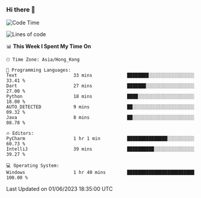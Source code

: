 ### Hi there 👋

<!--
**RoiexLee/RoiexLee** is a ✨ _special_ ✨ repository because its `README.md` (this file) appears on your GitHub profile.

Here are some ideas to get you started:

- 🔭 I’m currently working on ...
- 🌱 I’m currently learning ...
- 👯 I’m looking to collaborate on ...
- 🤔 I’m looking for help with ...
- 💬 Ask me about ...
- 📫 How to reach me: ...
- 😄 Pronouns: ...
- ⚡ Fun fact: ...
-->

<!--START_SECTION:waka-->
![Code Time](http://img.shields.io/badge/Code%20Time-265%20hrs-blue)

![Lines of code](https://img.shields.io/badge/From%20Hello%20World%20I%27ve%20Written-39.7%20thousand%20lines%20of%20code-blue)

📊 **This Week I Spent My Time On** 

```text
🕑︎ Time Zone: Asia/Hong_Kong

💬 Programming Languages: 
Text                     33 mins             ████████░░░░░░░░░░░░░░░░░   33.41 % 
Dart                     27 mins             ███████░░░░░░░░░░░░░░░░░░   27.00 % 
Python                   18 mins             ████░░░░░░░░░░░░░░░░░░░░░   18.00 % 
AUTO_DETECTED            9 mins              ██░░░░░░░░░░░░░░░░░░░░░░░   09.32 % 
Java                     8 mins              ██░░░░░░░░░░░░░░░░░░░░░░░   08.78 % 

🔥 Editors: 
PyCharm                  1 hr 1 min          ███████████████░░░░░░░░░░   60.73 % 
IntelliJ                 39 mins             ██████████░░░░░░░░░░░░░░░   39.27 % 

💻 Operating System: 
Windows                  1 hr 40 mins        █████████████████████████   100.00 % 
```


 Last Updated on 01/06/2023 18:35:00 UTC
<!--END_SECTION:waka-->
